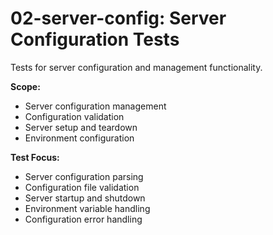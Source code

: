 # 02-server-config: Server Configuration Tests

Tests for server configuration and management functionality.

**Scope:**
- Server configuration management
- Configuration validation
- Server setup and teardown
- Environment configuration

**Test Focus:**
- Server configuration parsing
- Configuration file validation
- Server startup and shutdown
- Environment variable handling
- Configuration error handling